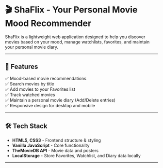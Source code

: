 # 🎬 ShaFlix - Your Personal Movie Mood Recommender

ShaFlix is a lightweight web application designed to help you discover movies based on your mood, manage watchlists, favorites, and maintain your personal movie diary.

---

## 🚀 Features

✅ Mood-based movie recommendations  
✅ Search movies by title  
✅ Add movies to your Favorites list  
✅ Track watched movies  
✅ Maintain a personal movie diary (Add/Delete entries)  
✅ Responsive design for desktop and mobile  

---

## 🛠️ Tech Stack

- **HTML5, CSS3** - Frontend structure & styling  
- **Vanilla JavaScript** - Core functionality  
- **TheMovieDB API** - Movie data and posters  
- **LocalStorage** - Store Favorites, Watchlist, and Diary data locally  

---
